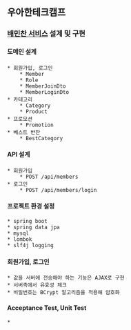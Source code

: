 ## 우아한테크캠프

### [배민찬 서비스](https://github.com/doooyeon/baeminchan) 설계 및 구현
#### 도메인 설계
    * 회원가입, 로그인
        * Member
        * Role
        * MemberJoinDto
        * MemberLoginDto
    * 카테고리
        * Category
        * Product
    * 프로모션
        * Promotion
    * 베스트 반찬
        * BestCategory
        
#### API 설계
    * 회원가입
        * POST /api/members
    * 로그인
        * POST /api/members/login
        
#### 프로젝트 환경 설정
    * spring boot
    * spring data jpa
    * mysql
    * lombok
    * slf4j logging
    
#### 회원가입, 로그인
    * 값을 서버에 전송해야 하는 기능은 AJAX로 구현
    * 서버측에서 유효성 체크
    * 비밀번호는 BCrypt 알고리즘을 적용해 암호화
        
#### Acceptance Test, Unit Test
    * 